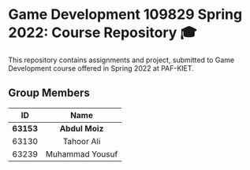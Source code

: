 # Game Development 109829 Spring 2022: Course Repository 🎓

This repository contains assignments and project, submitted to Game Development course offered in Spring 2022 at PAF-KIET.

## Group Members

| ID             | Name            |
|:--------------:|:---------------:|
|  **63153**     |  **Abdul Moiz** |
|  63130         |  Tahoor Ali     |
|  63239         |  Muhammad Yousuf|
